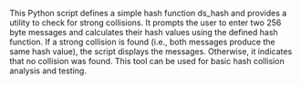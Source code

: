 This Python script defines a simple hash function ds_hash and provides a utility to check for strong collisions. It prompts the user to enter two 256 byte messages and calculates their hash values using the defined hash function. If a strong collision is found (i.e., both messages produce the same hash value), the script displays the messages. Otherwise, it indicates that no collision was found. This tool can be used for basic hash collision analysis and testing.
